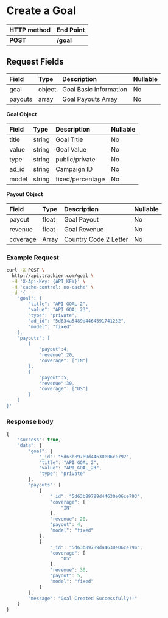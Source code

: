 # Create a Goal

| **HTTP method** | **End Point** |
| :--- | :--- |
| **POST** | **/goal** |

## Request Fields

| Field | Type | Description | Nullable |
| :--- | :--- | :--- | :--- |
| goal | object | Goal Basic Information | No |
| payouts | array | Goal Payouts Array | No |

**Goal Object**

| Field | Type | Description | Nullable |
| :--- | :--- | :--- | :--- |
| title | string | Goal Title | No |
| value | string | Goal Value | No |
| type | string | public/private | No |
| ad\_id | string | Campaign ID | No |
| model | string | fixed/percentage | No |

**Payout Object**

| Field | Type | Description | Nullable |
| :--- | :--- | :--- | :--- |
| payout | float | Goal Payout | No |
| revenue | float | Goal Revenue | No |
| coverage | Array | Country Code 2 Letter | No |

### Example Request

```bash
curl -X POST \
  http://api.trackier.com/goal \
  -H 'X-Api-Key: {API_KEY}' \
  -H 'cache-control: no-cache' \
  -d '{
    "goal": {
        "title": "API GOAL 2",
        "value": "API_GOAL_23",
        "type": "private",
        "ad_id": "5d634a5489d4464591741232",
        "model": "fixed"
    },
    "payouts": [
        {
            "payout":4,
            "revenue":20,
            "coverage": ["IN"]
        },
        {
            "payout":5,
            "revenue":30,
            "coverage": ["US"]
        }
    ]
}'
```

### **Response body**

```javascript
{
    "success": true,
    "data": {
        "goal": {
            "_id": "5d63b89789d44630e06ce792",
            "title": "API GOAL 2",
            "value": "API_GOAL_23",
            "type": "private"
        },
        "payouts": [
            {
                "_id": "5d63b89789d44630e06ce793",
                "coverage": [
                    "IN"
                ],
                "revenue": 20,
                "payout": 4,
                "model": "fixed"
            },
            {
                "_id": "5d63b89789d44630e06ce794",
                "coverage": [
                    "US"
                ],
                "revenue": 30,
                "payout": 5,
                "model": "fixed"
            }
        ],
        "message": "Goal Created Successfully!!"
    }
}
```

